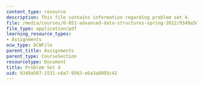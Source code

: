 ```yaml
---
content_type: resource
description: This file contains information regarding problem set 4.
file: /media/courses/6-851-advanced-data-structures-spring-2012/9349a5071531c6a79563e6a3a8895c42_MIT6_851S12_ps4.pdf
file_type: application/pdf
learning_resource_types:
- Assignments
ocw_type: OCWFile
parent_title: Assignments
parent_type: CourseSection
resourcetype: Document
title: Problem Set 4
uid: 9349a507-1531-c6a7-9563-e6a3a8895c42
---
```


